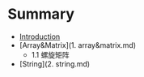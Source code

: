 # Summary

* [Introduction](README.md)
* [Array&Matrix](1. array&matrix.md)
   * 1.1 螺旋矩阵
* [String](2. string.md)

